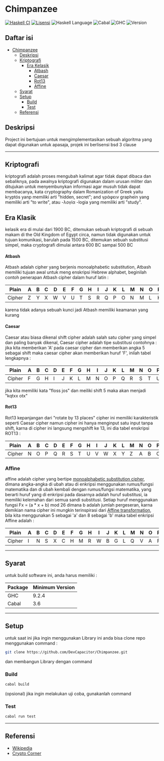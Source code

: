 # Chimpanzee

[![Haskell CI](https://github.com/aerphanas/Chimpanzee/actions/workflows/haskell.yml/badge.svg)](https://github.com/aerphanas/Chimpanzee/actions/workflows/haskell.yml)
[![Lisensi](https://img.shields.io/badge/Lisensi-BSD--3--Clause-important)](https://github.com/aerphanas/Chimpanzee/blob/main/LICENSE)
![Haskell Language](https://img.shields.io/badge/Haskell-Haskell2010-informational)  ![Cabal](https://img.shields.io/badge/Cabal-3.6-informational)
![GHC](https://img.shields.io/badge/GHC-9.2.4-informational)
![Version](https://img.shields.io/badge/Chimpanzee-0.1.0.0-informational)

## Daftar isi

- [Chimpanzee](#chimpanzee)
  - [Deskripsi](#deskripsi)
  - [Kriptografi](#kriptografi)
    - [Era Kelasik](#era-kelasik)
      - [Atbash](#atbash)
      - [Caesar](#caesar)
      - [Rot13](#rot13)
      - [Affine](#affine)
  - [Syarat](#syarat)
  - [Setup](#setup)
    - [Build](#build)
    - [Test](#test)
  - [Referensi](#referensi)

## Deskripsi

Project ini bertujuan untuk mengimplementasikan sebuah algoritma yang dapat digunakan untuk apasaja, projek ini berlisensi bsd 3 clause

---

## Kriptografi

kriptografi adalah proses mengubah kalimat agar tidak dapat dibaca dan sebaliknya, pada awalnya kriptografi digunakan dalam urusan militer dan ditujukan untuk menyembunykan informasi agar musuh tidak dapat membacanya, kata cryptography dalam Romanization of Greek yaitu kryptós yanp memiliki arti "hidden, secret"; and γράφειν graphein yang memiliki arti "to write", atau -λογία -logia yang memiliki arti "study".

## Era Klasik

kelasik era di mulai dari 1900 BC, ditemukan sebuah kriptografi di sebuah makam di the Old Kingdom of Egypt circa, namun tidak digunakan untuk tujuan komunikasi, barulah pada 1500 BC, ditemukan sebuah substitusi simpel, maka cryptografi dimulai antara 600 BC sampai 500 BC

#### Atbash

Atbash adalah cipher yang berjenis monoalphabetic substitution, Atbash memiliki tujuan awal untuk meng enskripsi Hebrew alphabet, beginilah contoh penerapan Atbash cipher dalam huruf latin :

|Plain |A|B|C|D|E|F|G|H|I|J|K|L|M|N|O|P|Q|R|S|T|U|V|W|X|Y|Z|
|------|-|-|-|-|-|-|-|-|-|-|-|-|-|-|-|-|-|-|-|-|-|-|-|-|-|-|
|Cipher|Z|Y|X|W|V|U|T|S|R|Q|P|O|N|M|L|K|J|I|H|G|F|E|D|C|B|A|

karena tidak adanya sebuah kunci jadi Atbash memiliki keamanan yang kurang

#### Caesar

Caesar atau biasa dikenal shift cipher adalah salah satu cipher yang simpel dan paling banyak dikenal, Caesar cipher adalah tipe substitusi contohnya : jika kita memberikan 'A' pada caesar cipher dan memberikan angka 5 sebagai shift maka caesar cipher akan memberikan huruf 'F', inilah tabel lengkapnya :

|Plain |A|B|C|D|E|F|G|H|I|J|K|L|M|N|O|P|Q|R|S|T|U|V|W|X|Y|Z|
|------|-|-|-|-|-|-|-|-|-|-|-|-|-|-|-|-|-|-|-|-|-|-|-|-|-|-|
|Cipher|F|G|H|I|J|K|L|M|N|O|P|Q|R|S|T|U|V|W|X|Y|Z|E|D|C|B|A|

jika kita memiliki kata "floss jos" dan meiliki shift 5 maka akan menjadi "kqtxx otx"

#### Rot13

Rot13 kepanjangan dari "rotate by 13 places" cipher ini memiliki karakteristik seperti Caesar cipher namun cipher ini hanya menginput satu input tanpa shift, karna di cipher ini langsung mengshift ke 13, ini dia tabel enskripsi ROT13 :

|Plain |A|B|C|D|E|F|G|H|I|J|K|L|M|N|O|P|Q|R|S|T|U|V|W|X|Y|Z|
|------|-|-|-|-|-|-|-|-|-|-|-|-|-|-|-|-|-|-|-|-|-|-|-|-|-|-|
|Cipher|N|O|P|Q|R|S|T|U|V|W|X|Y|Z|A|B|C|D|E|F|G|H|i|J|K|L|M|

### Affine

affine adalah cipher yang bertipe [monoalphabetic substitution cipher](https://en.wikipedia.org/wiki/Substitution_cipher), dimana angka-angka di ubah atau di enkripsi menggunakan rumus/fungsi matematika dan di ubah kembali dengan rumus/fungsi matematika, yang berarti huruf yang di enkripsi pada dasarnya adalah huruf substitusi, ia memiliki kelemahan dari semua sandi substitusi. Setiap huruf menggunakan fungsi Fx = (a * x + b) mod 26 dimana b adalah jumlah pergeseran, karna demikian nama cipher ini mungkin terinspirasi dari [Affine transformation](https://en.wikipedia.org/wiki/Affine_transformation), bila kita menggunakan 5 sebagai 'a' dan 8 sebagai 'b' maka tabel enkripsi Affine adalah :

|Plain |A|B|C|D|E|F|G|H|I|J|K|L|M|N|O|P|Q|R|S|T|U|V|W|X|Y|Z|
|------|-|-|-|-|-|-|-|-|-|-|-|-|-|-|-|-|-|-|-|-|-|-|-|-|-|-|
|Cipher|I|N|S|X|C|H|M|R|W|B|G|L|Q|V|A|F|K|P|U|Z|E|J|O|T|Y|D|

---
## Syarat

untuk build software ini, anda harus memiliki :

|Package|Minimum Version|
|-|-|
|GHC|9.2.4|
|Cabal|3.6|

---
## Setup

untuk saat ini jika ingin menggunakan Library ini anda bisa clone repo menggunakan command :

```sh
git clone https://github.com/DevCapacitor/Chimpanzee.git
```

dan membangun Library dengan command

### Build

```sh
cabal build
```

(opsional) jika ingin melakukan uji coba, gunakanlah command

### Test

```sh
cabal run test
```
---
## Referensi

- [Wikipedia](https://www.wikipedia.org/)
- [Crypto Corner](https://crypto.interactive-maths.com/)
